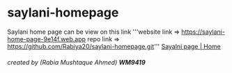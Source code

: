 # saylani-homepage
Saylani home page can be view on this link
'''website link => https://saylani-home-page-9e14f.web.app
repo link => https://github.com/Rabiya20/saylani-homepage.git'''
[Sayalni page | Home](https://saylani-home-page-9e14f.web.app)
###### created by (Rabia Mushtaque Ahmed) **WM9419**

